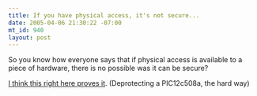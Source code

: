 ```yaml
--- 
title: If you have physical access, it's not secure...
date: 2005-04-06 21:30:22 -07:00
mt_id: 940
layout: post
---
```

So you know how everyone says that if physical access is available to a piece of hardware, there is no possible was it can be secure?

<A HREF='http://www.rampantapathy.co.uk/12c508a.html'>I think this right here proves it</A>. (Deprotecting a PIC12c508a, the hard way)
